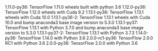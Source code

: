 1.11.0-py36: TensorFlow 1.11.0 wheels built with python 3.6
1.12.0-py36: TensorFlow 1.12.0 wheels with Cuda 9.2
1.13.1-py36: TensorFlow 1.13.1 wheels with Cuda 10.0
1.13.1-py36-2: TensorFlow 1.13.1 wheels with Cuda 10.0 and bump anaconda3 base image version to 5.3.0 
1.13.1-py37: TensorFlow 1.13.1 with Python 3.7.0 and bump anaconda3 base image version to 5.3.0 
1.13.1-py37-2: TensorFlow 1.13.1 with Python 3.7.3
1.14.0-py36: TensorFlow 1.14.0 with Python 3.6
2.0.0-rc1-py36: TensorFlow 2.0.0 RC1 with Python 3.6
2.0.0-py36: TensorFlow 2.0.0 with Python 3.6
